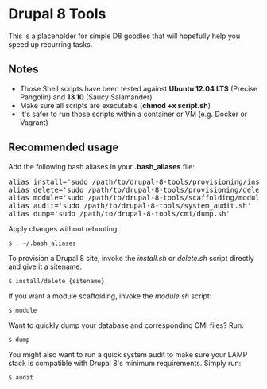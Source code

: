 Drupal 8 Tools
==============

This is a placeholder for simple D8 goodies that will hopefully help you speed up recurring tasks.

Notes
-----

- Those Shell scripts have been tested against **Ubuntu 12.04 LTS** (Precise Pangolin) and **13.10** (Saucy Salamander)
- Make sure all scripts are executable (**chmod +x script.sh**)
- It's safer to run those scripts within a container or VM (e.g. Docker or Vagrant)

Recommended usage
-----------------

Add the following bash aliases in your **.bash_aliases** file:

<pre>
alias install='sudo /path/to/drupal-8-tools/provisioning/install.sh'
alias delete='sudo /path/to/drupal-8-tools/provisioning/delete.sh'
alias module='sudo /path/to/drupal-8-tools/scaffolding/module.sh'
alias audit='sudo /path/to/drupal-8-tools/system_audit.sh'
alias dump='sudo /path/to/drupal-8-tools/cmi/dump.sh'
</pre>

Apply changes without rebooting:

<code>$ . ~/.bash_aliases</code>

To provision a Drupal 8 site, invoke the _install.sh_ or _delete.sh_ script directly and give it a sitename:

<code>$ install/delete {sitename}</code>

If you want a module scaffolding, invoke the _module.sh_ script:

<code>$ module</code>

Want to quickly dump your database and corresponding CMI files? Run:

<code>$ dump</code>

You might also want to run a quick system audit to make sure your LAMP stack is compatible with Drupal 8's minimum requirements. Simply run:

<code>$ audit</code>
